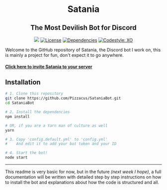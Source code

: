 <div align="center">
  <h1>Satania</h1>
  <h2>The Most Devilish Bot for Discord</h2>
  <p>
    <a href="https://discord.gg/rC9ebp7"><img src="https://discordapp.com/api/guilds/310180409541394432/embed.png"></a>
    <a href="https://choosealicense.com/licenses/agpl-3.0/"><img src="https://img.shields.io/github/license/Pizzacus/SataniaBot.svg" alt="License"/></a>
    <a href="https://david-dm.org/Pizzacus/SataniaBot"><img src="https://img.shields.io/david/Pizzacus/SataniaBot.svg" alt="Dependencies"/></a>
    <a href="https://github.com/sindresorhus/xo"><img src="https://img.shields.io/badge/code_style-XO-5ed9c7.svg" alt="Codestyle: XO"/></a>
  </p>
</div>


Welcome to the GitHub repository of Satania, the Discord bot I work on, this is mainly a project for fun, don't expect it to go anywhere.

#### [Click here to invite Satania to your server](https://discordapp.com/oauth2/authorize?client_id=328098137522700292&permissions=314432&scope=bot)

## Installation

```bash
# 1. Clone this repository
git clone https://github.com/Pizzacus/SataniaBot.git
cd SataniaBot

# 2. Install the dependencies
npm install

# OR, if you are a Yarn man of culture as well
yarn

# 3. Copy 'config.default.yml' to 'config.yml'
#    And edit it to add your bot token and your ID

# 4. Start the bot!
node start
```

------

This readme is very basic for now, but in the future *(next week I hope)*, a full documentation will be written with detailed step by step instructions on how to install the bot and explanations about how the code is structured and all.
